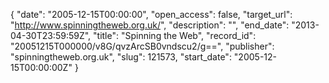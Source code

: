 {
  "date": "2005-12-15T00:00:00", 
  "open_access": false, 
  "target_url": "http://www.spinningtheweb.org.uk/", 
  "description": "", 
  "end_date": "2013-04-30T23:59:59Z", 
  "title": "Spinning the Web", 
  "record_id": "20051215T000000/v8G/qvzArcSB0vndscu2/g==", 
  "publisher": "spinningtheweb.org.uk", 
  "slug": 121573, 
  "start_date": "2005-12-15T00:00:00Z"
}


